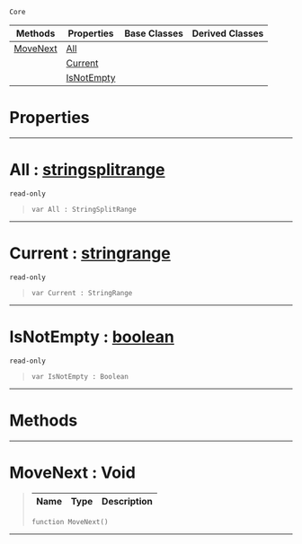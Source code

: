  `Core`

|Methods|Properties|Base Classes|Derived Classes|
|---|---|---|---|
|[ MoveNext](https://plasmaengine.github.io/PlasmaDocs/Plasma1/C++/code_reference/lightning_base_types/stringsplitrange.markdown#movenext-void)|[ All](https://plasmaengine.github.io/PlasmaDocs/Plasma1/C++/code_reference/lightning_base_types/stringsplitrange.markdown#all-plasma-engine-document)| | |
| |[ Current](https://plasmaengine.github.io/PlasmaDocs/Plasma1/C++/code_reference/lightning_base_types/stringsplitrange.markdown#current-plasma-engine-docu)| | |
| |[ IsNotEmpty](https://plasmaengine.github.io/PlasmaDocs/Plasma1/C++/code_reference/lightning_base_types/stringsplitrange.markdown#isnotempty-plasma-engine-d)| | |


 #  Properties


---  
 #  All : [stringsplitrange](https://plasmaengine.github.io/PlasmaDocs/Plasma1/C++/code_reference/lightning_base_types/stringsplitrange.markdown)

 `read-only`

> 
> ``` lang=cpp, name=Lightning
> var All : StringSplitRange


---  
 #  Current : [stringrange](https://plasmaengine.github.io/PlasmaDocs/Plasma1/C++/code_reference/lightning_base_types/stringrange.markdown)

 `read-only`

> 
> ``` lang=cpp, name=Lightning
> var Current : StringRange


---  
 #  IsNotEmpty : [boolean](https://plasmaengine.github.io/PlasmaDocs/Plasma1/C++/code_reference/lightning_base_types/boolean.markdown)

 `read-only`

> 
> ``` lang=cpp, name=Lightning
> var IsNotEmpty : Boolean


---  
 #  Methods


---  
 #  MoveNext : Void

> 
> |Name|Type|Description|
> |---|---|---|
> ``` lang=cpp, name=Lightning
> function MoveNext()
> ``` 


---  
 

 